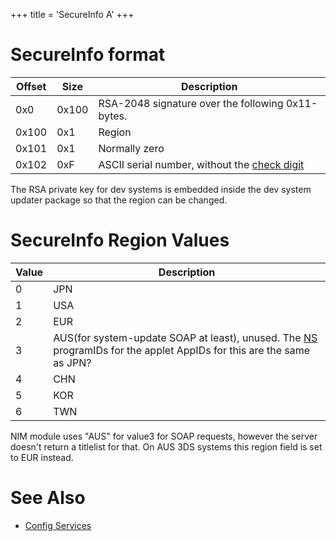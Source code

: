 +++
title = 'SecureInfo A'
+++

# SecureInfo format

| Offset | Size  | Description                                                                               |
|--------|-------|-------------------------------------------------------------------------------------------|
| 0x0    | 0x100 | RSA-2048 signature over the following 0x11-bytes.                                         |
| 0x100  | 0x1   | Region                                                                                    |
| 0x101  | 0x1   | Normally zero                                                                             |
| 0x102  | 0xF   | ASCII serial number, without the [check digit](Serials#console_serial_numbers "wikilink") |

The RSA private key for dev systems is embedded inside the dev system
updater package so that the region can be changed.

# SecureInfo Region Values

| Value | Description                                                                                                                          |
|-------|--------------------------------------------------------------------------------------------------------------------------------------|
| 0     | JPN                                                                                                                                  |
| 1     | USA                                                                                                                                  |
| 2     | EUR                                                                                                                                  |
| 3     | AUS(for system-update SOAP at least), unused. The [NS](NS "wikilink") programIDs for the applet AppIDs for this are the same as JPN? |
| 4     | CHN                                                                                                                                  |
| 5     | KOR                                                                                                                                  |
| 6     | TWN                                                                                                                                  |

NIM module uses "AUS" for value3 for SOAP requests, however the server
doesn't return a titlelist for that. On AUS 3DS systems this region
field is set to EUR instead.

# See Also

- [Config Services](Config_Services "wikilink")
